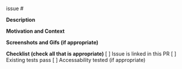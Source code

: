 issue #

**Description**

**Motivation and Context**

**Screenshots and Gifs (if appropriate)**

**Checklist (check all that is appropriate)**
[ ] Issue is linked in this PR
[ ] Existing tests pass
[ ] Accessability tested (if appropriate)
